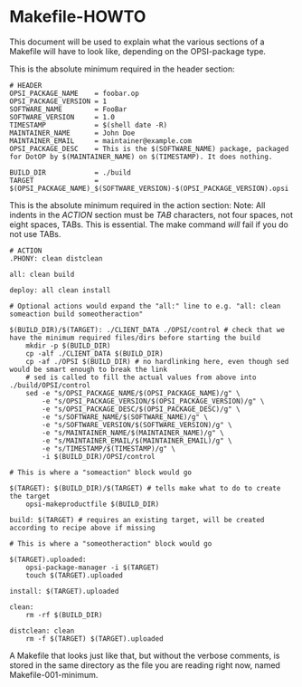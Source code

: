 # Makefile-HOWTO

This document will be used to explain what the various sections of a Makefile will have to look like, depending on the OPSI-package type.

This is the absolute minimum required in the header section:

    # HEADER
    OPSI_PACKAGE_NAME    = foobar.op
    OPSI_PACKAGE_VERSION = 1
    SOFTWARE_NAME        = FooBar
    SOFTWARE_VERSION     = 1.0
    TIMESTAMP            = $(shell date -R)
    MAINTAINER_NAME      = John Doe
    MAINTAINER_EMAIL     = maintainer@example.com
    OPSI_PACKAGE_DESC    = This is the $(SOFTWARE_NAME) package, packaged for DotOP by $(MAINTAINER_NAME) on $(TIMESTAMP). It does nothing.
    
    BUILD_DIR            = ./build
    TARGET               = $(OPSI_PACKAGE_NAME)_$(SOFTWARE_VERSION)-$(OPSI_PACKAGE_VERSION).opsi


This is the absolute minimum required in the action section:
Note: All indents in the *ACTION* section must be *TAB* characters, not four spaces, not eight spaces, TABs. This is essential. The make command *will* fail if you do not use TABs.


    # ACTION
    .PHONY: clean distclean
    
    all: clean build
    
    deploy: all clean install
    
    # Optional actions would expand the "all:" line to e.g. "all: clean someaction build someotheraction"
    
    $(BUILD_DIR)/$(TARGET): ./CLIENT_DATA ./OPSI/control # check that we have the minimum required files/dirs before starting the build
    	mkdir -p $(BUILD_DIR)
    	cp -alf ./CLIENT_DATA $(BUILD_DIR)
    	cp -af ./OPSI $(BUILD_DIR) # no hardlinking here, even though sed would be smart enough to break the link
    	# sed is called to fill the actual values from above into ./build/OPSI/control
    	sed -e "s/OPSI_PACKAGE_NAME/$(OPSI_PACKAGE_NAME)/g" \
    	    -e "s/OPSI_PACKAGE_VERSION/$(OPSI_PACKAGE_VERSION)/g" \
    	    -e "s/OPSI_PACKAGE_DESC/$(OPSI_PACKAGE_DESC)/g" \
    	    -e "s/SOFTWARE_NAME/$(SOFTWARE_NAME)/g" \
    	    -e "s/SOFTWARE_VERSION/$(SOFTWARE_VERSION)/g" \
    	    -e "s/MAINTAINER_NAME/$(MAINTAINER_NAME)/g" \
    	    -e "s/MAINTAINER_EMAIL/$(MAINTAINER_EMAIL)/g" \
    	    -e "s/TIMESTAMP/$(TIMESTAMP)/g" \
    	    -i $(BUILD_DIR)/OPSI/control

    # This is where a "someaction" block would go

    $(TARGET): $(BUILD_DIR)/$(TARGET) # tells make what to do to create the target
    	opsi-makeproductfile $(BUILD_DIR)

    build: $(TARGET) # requires an existing target, will be created according to recipe above if missing

    # This is where a "someotheraction" block would go

    $(TARGET).uploaded:
    	opsi-package-manager -i $(TARGET)
    	touch $(TARGET).uploaded

    install: $(TARGET).uploaded

    clean:
    	rm -rf $(BUILD_DIR)

    distclean: clean
    	rm -f $(TARGET) $(TARGET).uploaded

A Makefile that looks just like that, but without the verbose comments, is stored in the same directory as the file you are reading right now, named Makefile-001-minimum.
